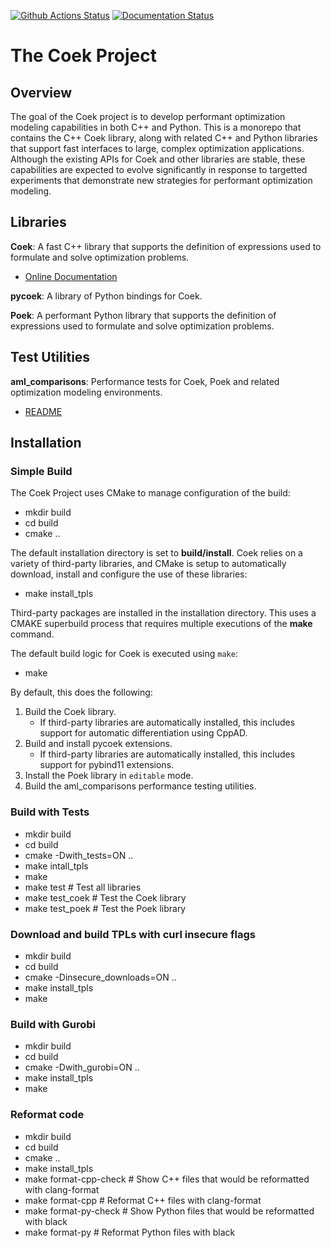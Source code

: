 [![Github Actions Status](https://github.com/sandialabs/coek/workflows/Linux%20Build%20and%20Tests/badge.svg?event=push)](https://github.com/sandialabs/coek/actions?query=workflow%3A%22Linux+Build+and+Tests%22++) [![Documentation Status](https://readthedocs.org/projects/coek/badge/?version=latest)](http://coek.readthedocs.org/en/latest/)

# The Coek Project

## Overview

The goal of the Coek project is to develop performant optimization
modeling capabilities in both C++ and Python.  This is a monorepo that
contains the C++ Coek library, along with related C++ and Python libraries
that support fast interfaces to large, complex optimization applications.
Although the existing APIs for Coek and other libraries are stable,
these capabilities are expected to evolve significantly in response to
targetted experiments that demonstrate new strategies for performant
optimization modeling.


## Libraries

**Coek**: A fast C++ library that supports the definition of expressions used to formulate and solve optimization problems.

* [Online Documentation](http://coek.readthedocs.org/en/latest/)

**pycoek**: A library of Python bindings for Coek.

**Poek**: A performant Python library that supports the definition of expressions used to formulate and solve optimization problems.


## Test Utilities

**aml_comparisons**: Performance tests for Coek, Poek and related optimization modeling environments.

* [README](test/aml_comparisons/README.md)


## Installation

### Simple Build

The Coek Project uses CMake to manage configuration of the build:

* mkdir build
* cd build
* cmake ..

The default installation directory is set to **build/install**.
Coek relies on a variety of third-party libraries, and CMake is setup to
automatically download, install and configure the use of these libraries:

* make install\_tpls

Third-party packages are installed in the installation directory.
This uses a CMAKE superbuild process that requires multiple executions
of the **make** command.

The default build logic for Coek is executed using `make`:

* make

By default, this does the following:

1. Build the Coek library.
   * If third-party libraries are automatically installed, this includes support for automatic differentiation using CppAD.
1. Build and install pycoek extensions.
   * If third-party libraries are automatically installed, this includes support for pybind11 extensions.
1. Install the Poek library in `editable` mode.
1. Build the aml\_comparisons performance testing utilities.

### Build with Tests

* mkdir build
* cd build
* cmake -Dwith\_tests=ON ..
* make intall_tpls
* make
* make test         # Test all libraries
* make test_coek    # Test the Coek library
* make test_poek    # Test the Poek library

### Download and build TPLs with curl insecure flags

* mkdir build
* cd build
* cmake -Dinsecure\_downloads=ON ..
* make install_tpls
* make

### Build with Gurobi

* mkdir build
* cd build
* cmake -Dwith\_gurobi=ON ..
* make install_tpls
* make

### Reformat code

* mkdir build
* cd build
* cmake ..
* make install_tpls
* make format-cpp-check     # Show C++ files that would be reformatted with clang-format
* make format-cpp           # Reformat C++ files with clang-format
* make format-py-check      # Show Python files that would be reformatted with black
* make format-py            # Reformat Python files with black


